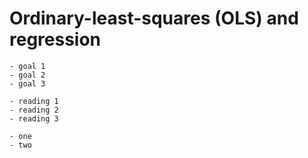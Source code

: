 # Ordinary-least-squares (OLS) and regression

```{topic} Learning Objectives
- goal 1
- goal 2
- goal 3
```

```{topic} Readings
- reading 1
- reading 2
- reading 3
```

```{topic} Resources
- one
- two
```